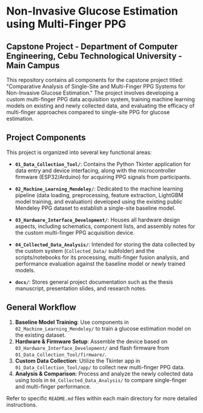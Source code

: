 # Non-Invasive Glucose Estimation using Multi-Finger PPG

## Capstone Project - Department of Computer Engineering, Cebu Technological University - Main Campus

This repository contains all components for the capstone project titled: "Comparative Analysis of Single-Site and Multi-Finger PPG Systems for Non-Invasive Glucose Estimation." The project involves developing a custom multi-finger PPG data acquisition system, training machine learning models on existing and newly collected data, and evaluating the efficacy of multi-finger approaches compared to single-site PPG for glucose estimation.

## Project Components

This project is organized into several key functional areas:

- **`01_Data_Collection_Tool/`**: Contains the Python Tkinter application for data entry and device interfacing, along with the microcontroller firmware (ESP32/Arduino) for acquiring PPG signals from participants.

- **`02_Machine_Learning_Mendeley/`**: Dedicated to the machine learning pipeline (data loading, preprocessing, feature extraction, LightGBM model training, and evaluation) developed using the existing public Mendeley PPG dataset to establish a single-site baseline model.

- **`03_Hardware_Interface_Development/`**: Houses all hardware design aspects, including schematics, component lists, and assembly notes for the custom multi-finger PPG acquisition device.

- **`04_Collected_Data_Analysis/`**: Intended for storing the data collected by the custom system (`Collected_Data/` subfolder) and the scripts/notebooks for its processing, multi-finger fusion analysis, and performance evaluation against the baseline model or newly trained models.

- **`docs/`**: Stores general project documentation such as the thesis manuscript, presentation slides, and research notes.

## General Workflow

1.  **Baseline Model Training**: Use components in `02_Machine_Learning_Mendeley/` to train a glucose estimation model on the existing dataset.
2.  **Hardware & Firmware Setup**: Assemble the device based on `03_Hardware_Interface_Development/` and flash firmware from `01_Data_Collection_Tool/firmware/`.
3.  **Custom Data Collection**: Utilize the Tkinter app in `01_Data_Collection_Tool/app/` to collect new multi-finger PPG data.
4.  **Analysis & Comparison**: Process and analyze the newly collected data using tools in `04_Collected_Data_Analysis/` to compare single-finger and multi-finger performance.

Refer to specific `README.md` files within each main directory for more detailed instructions.
